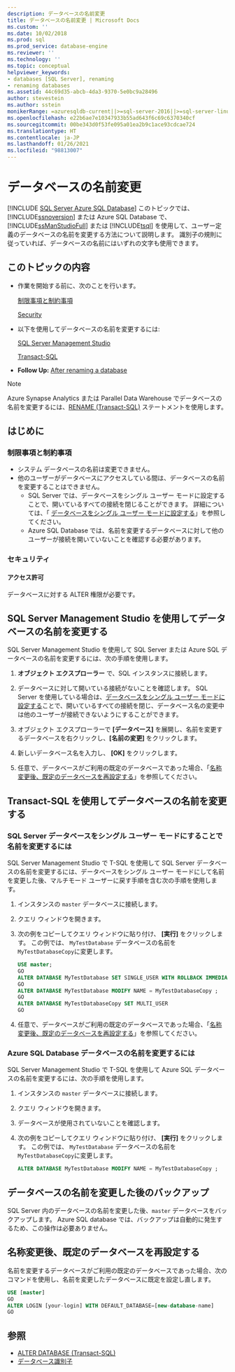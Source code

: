 ```yaml
---
description: データベースの名前変更
title: データベースの名前変更 | Microsoft Docs
ms.custom: ''
ms.date: 10/02/2018
ms.prod: sql
ms.prod_service: database-engine
ms.reviewer: ''
ms.technology: ''
ms.topic: conceptual
helpviewer_keywords:
- databases [SQL Server], renaming
- renaming databases
ms.assetid: 44c69d35-abcb-4da3-9370-5e0bc9a28496
author: stevestein
ms.author: sstein
monikerRange: =azuresqldb-current||>=sql-server-2016||>=sql-server-linux-2017||=azuresqldb-mi-current
ms.openlocfilehash: e22b6ae7e10347933b55ad643f6c69c6370340cf
ms.sourcegitcommit: 00be343d0f53fe095a01ea2b9c1ace93cdcae724
ms.translationtype: HT
ms.contentlocale: ja-JP
ms.lasthandoff: 01/26/2021
ms.locfileid: "98813007"
---
```

# <a name="rename-a-database"></a>データベースの名前変更

[!INCLUDE [SQL Server Azure SQL Database](../../includes/applies-to-version/sql-asdb.md)]
  このトピックでは、[!INCLUDE[ssnoversion](../../includes/ssnoversion-md.md)] または Azure SQL Database で、[!INCLUDE[ssManStudioFull](../../includes/ssmanstudiofull-md.md)] または [!INCLUDE[tsql](../../includes/tsql-md.md)] を使用して、ユーザー定義のデータベースの名前を変更する方法について説明します。 識別子の規則に従っていれば、データベースの名前にはいずれの文字も使用できます。  
  
## <a name="in-this-topic"></a>このトピックの内容
  
- 作業を開始する前に、次のことを行います。  
  
     [制限事項と制約事項](#limitations-and-restrictions)  
  
     [Security](#security)  
  
- 以下を使用してデータベースの名前を変更するには:  
  
     [SQL Server Management Studio](#rename-a-database-using-sql-server-management-studio)  
  
     [Transact-SQL](#rename-a-database-using-transact-sql)  
  
- **Follow Up:**  [After renaming a database](#backup-after-renaming-a-database)  

> [!NOTE]
> Azure Synapse Analytics または Parallel Data Warehouse でデータベースの名前を変更するには、[RENAME (Transact-SQL)](../../t-sql/statements/rename-transact-sql.md) ステートメントを使用します。
  
## <a name="before-you-begin"></a>はじめに
  
### <a name="limitations-and-restrictions"></a>制限事項と制約事項  
  
- システム データベースの名前は変更できません。
- 他のユーザーがデータベースにアクセスしている間は、データベースの名前を変更することはできません。 
  - SQL Server では、データベースをシングル ユーザー モードに設定することで、開いているすべての接続を閉じることができます。 詳細については、「 [データベースをシングル ユーザー モードに設定する](../../relational-databases/databases/set-a-database-to-single-user-mode.md)」を参照してください。
  - Azure SQL Database では、名前を変更するデータベースに対して他のユーザーが接続を開いていないことを確認する必要があります。
  
### <a name="security"></a>セキュリティ  
  
#### <a name="permissions"></a>アクセス許可

データベースに対する ALTER 権限が必要です。  
  
## <a name="rename-a-database-using-sql-server-management-studio"></a>SQL Server Management Studio を使用してデータベースの名前を変更する

SQL Server Management Studio を使用して SQL Server または Azure SQL データベースの名前を変更するには、次の手順を使用します。

  
1. **オブジェクト エクスプローラー** で、SQL インスタンスに接続します。  
  
2. データベースに対して開いている接続がないことを確認します。 SQL Server を使用している場合は、[データベースをシングル ユーザー モードに設定する](../../relational-databases/databases/set-a-database-to-single-user-mode.md)ことで、開いているすべての接続を閉じ、データベース名の変更中は他のユーザーが接続できないようにすることができます。  
  
3. オブジェクト エクスプローラーで **[データベース]** を展開し、名前を変更するデータベースを右クリックし、**[名前の変更]** をクリックします。  
  
4. 新しいデータベース名を入力し、 **[OK]** をクリックします。  
  
5. 任意で、データベースがご利用の既定のデータベースであった場合、「[名称変更後、既定のデータベースを再設定する](#reset-your-default-database-after-rename)」を参照してください。

## <a name="rename-a-database-using-transact-sql"></a>Transact-SQL を使用してデータベースの名前を変更する  
  
### <a name="to-rename-a-sql-server-database-by-placing-it-in-single-user-mode"></a>SQL Server データベースをシングル ユーザー モードにすることで名前を変更するには

SQL Server Management Studio で T-SQL を使用して SQL Server データベースの名前を変更するには、データベースをシングル ユーザー モードにして名前を変更した後、マルチモード ユーザーに戻す手順を含む次の手順を使用します。
  
1. インスタンスの `master` データベースに接続します。  
2. クエリ ウィンドウを開きます。  
3. 次の例をコピーしてクエリ ウィンドウに貼り付け、 **[実行]** をクリックします。 この例では、 `MyTestDatabase` データベースの名前を `MyTestDatabaseCopy`に変更します。
  
   ```sql
   USE master;  
   GO  
   ALTER DATABASE MyTestDatabase SET SINGLE_USER WITH ROLLBACK IMMEDIATE
   GO
   ALTER DATABASE MyTestDatabase MODIFY NAME = MyTestDatabaseCopy ;
   GO  
   ALTER DATABASE MyTestDatabaseCopy SET MULTI_USER
   GO
   ```  

4. 任意で、データベースがご利用の既定のデータベースであった場合、「[名称変更後、既定のデータベースを再設定する](#reset-your-default-database-after-rename)」を参照してください。

### <a name="to-rename-an-azure-sql-database-database"></a>Azure SQL Database データベースの名前を変更するには

SQL Server Management Studio で T-SQL を使用して Azure SQL データベースの名前を変更するには、次の手順を使用します。
  
1. インスタンスの `master` データベースに接続します。  
2. クエリ ウィンドウを開きます。
3. データベースが使用されていないことを確認します。
4. 次の例をコピーしてクエリ ウィンドウに貼り付け、 **[実行]** をクリックします。 この例では、 `MyTestDatabase` データベースの名前を `MyTestDatabaseCopy`に変更します。
  
   ```sql
   ALTER DATABASE MyTestDatabase MODIFY NAME = MyTestDatabaseCopy ;
   ```  

## <a name="backup-after-renaming-a-database"></a>データベースの名前を変更した後のバックアップ  

SQL Server 内のデータベースの名前を変更した後、`master` データベースをバックアップします。 Azure SQL database では、バックアップは自動的に発生するため、この操作は必要ありません。  
  
## <a name="reset-your-default-database-after-rename"></a>名称変更後、既定のデータベースを再設定する

名前を変更するデータベースがご利用の既定のデータベースであった場合、次のコマンドを使用し、名前を変更したデータベースに既定を設定し直します。


```sql
USE [master]
GO
ALTER LOGIN [your-login] WITH DEFAULT_DATABASE=[new-database-name]
GO
```


## <a name="see-also"></a>参照

- [ALTER DATABASE (Transact-SQL)](../../t-sql/statements/alter-database-transact-sql.md)
- [データベース識別子](../../relational-databases/databases/database-identifiers.md)  
